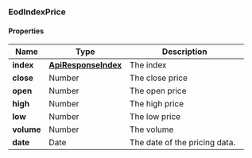 
[//]: # (CLASS:EodIndexPrice)

[//]: # (KIND:object)

### EodIndexPrice

#### Properties

[//]: # (START_DEFINITION)

Name | Type | Description
------------ | ------------- | -------------
**index** | [**ApiResponseIndex**](ApiResponseIndex.md) | The index &nbsp;
**close** | Number | The close price &nbsp;
**open** | Number | The open price &nbsp;
**high** | Number | The high price &nbsp;
**low** | Number | The low price &nbsp;
**volume** | Number | The volume &nbsp;
**date** | Date | The date of the pricing data. &nbsp;

[//]: # (END_DEFINITION)


[//]: # (CONTAINED_CLASS:ApiResponseIndex)






